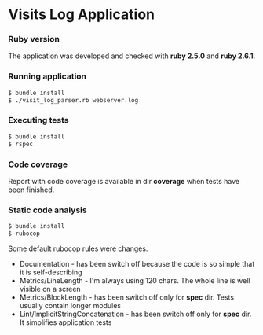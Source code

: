 # Visits Log Application
### Ruby version
The application was developed and checked with **ruby 2.5.0** and **ruby 2.6.1**.

### Running application
```sh
$ bundle install
$ ./visit_log_parser.rb webserver.log
```
### Executing tests
```sh
$ bundle install
$ rspec
```
### Code coverage
Report with code coverage is available in dir **coverage** when tests have been finished.

### Static code analysis
```sh
$ bundle install
$ rubocop
```
Some default rubocop rules were changes. 
- Documentation - has been switch off because the code is so simple that it is self-describing
- Metrics/LineLength - I'm always using 120 chars. The whole line is well visible on a screen
- Metrics/BlockLength - has been switch off only for **spec** dir. Tests usually contain longer modules
- Lint/ImplicitStringConcatenation - has been switch off only for **spec** dir. It simplifies application tests